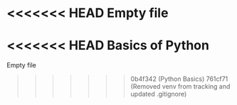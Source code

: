 <<<<<<< HEAD
Empty file
=======
<<<<<<< HEAD
Basics of Python
=======
Empty file
>>>>>>> 0b4f342 (Python Basics)
>>>>>>> 761cf71 (Removed venv from tracking and updated .gitignore)

